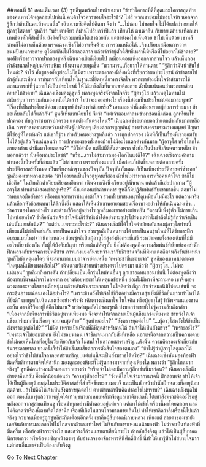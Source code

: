 ##ตอนที่ 81 สอนเต็มเวลา (3)
ซูหลีพูดพร้อมใบหน้าเฉยชา “ข้าทำโอกาสที่ดีที่สุดและโอกาสสุดท้ายของคนทางใต้หลุดลอยไปเช่นนี้ คนต้าโจวควรขอบใจอะไรข้า? ไม่สิ พวกเขาย่อมไม่ขอบใจข้า นอกจากรู้สึกว่าข้าเป็นคนบ้าคนหนึ่ง”
เฉินฉางเซิงคิดไปคิดมา จึงว่า “...ไม่ชอบ ไม่ขอบใจ ไม่ได้แปลว่าอยากให้ผู้อาวุโสตาย”
ซูหลีว่า “พริบตาเดียว ก็ผ่านไปสิบกว่าปีแล้ว เทียนไห่ ตาเฒ่าอิ๋น กับยายเฒ่าบนเทือกเขาเทพธิดาศักดิ์สิทธิ์นั่น ยังคิดที่จะรวมเหนือใต้เข้าด้วยกัน แต่ข้ายังคงไม่เห็นด้วย ข้าไม่เห็นด้วย เขาหลีซานก็ไม่อาจเห็นด้วย พรรคฉางเซิงก็ไม่อาจเห็นด้วย การรวมเหนือใต้...จึงเปรียบเสมือนการวาดขนมปังบนกระดาษ ดูได้แต่กินไม่ได้ตลอดกาล แล้วเจ้าว่าผู้ศักดิ์สิทธิ์เหล่านี้มีหรือที่ไม่อยากให้ข้าตาย?”
พอฟังเรื่องราวจากปากของซูหลี เฉินฉางเซิงก็เงียบไป เหมือนตอนเพิ่งออกจากสวนโจว แล้วเห็นกองกำลังขนาดใหญ่บนที่ราบหิมะ เนิ่นนานค่อยพูดขึ้น “พวกมาร...ก็อยากให้ท่านตาย”
“รู้สึกว่ามันน่าขันใช่ไหมล่ะ? จำไว้ ศัตรูของศัตรูย่อมไม่ใช่มิตร เพราะตรงกลางมีสิ่งหนึ่งที่เรียกว่าผลประโยชน์ ถ้าข้าตายไป ต้าลู่สั่นสะเทือน ราชามารกับเทียนไห่ในฐานะที่ยึดเหนี่ยวทางจิตใจ พวกเขาย่อมมั่นใจว่าสามารถใช้สถานการณ์ที่วุ่นวายให้เป็นประโยชน์ ให้ได้มาซึ่งสิ่งที่พวกเขาต้องการ ดังนั้นแน่นอนว่าพวกเขาล้วนอยากให้ข้าตาย”
เฉินฉางเซิงมองดูซูหลี พลางพูดจริงจังจากใจจริง “ผู้อาวุโส แล้วเหตุใดท่านไม่สนับสนุนการรวมกันของเหนือใต้เล่า? ไม่ว่าจะมองอย่างไร เรื่องนี้ย่อมเป็นประโยชน์ต่อมวลมนุษย์”
“เรื่องที่เป็นประโยชน์ต่อมวลมนุษย์ ข้าต้องทำด้วยหรือ? เอาเถอะ คำนี้เหมือนพวกผู้ก่อการร้ายมาก ข้าขอเก็บกลับไปก็แล้วกัน”
ซูหลีเห็นเขาเงียบไป จึงว่า “แต่เจ้าตอบคำถามข้ามาข้อหนึ่งก่อน ถูกเทียนไห่ปกครอง กับถูกราชามารปกครอง แตกต่างกันตรงไหน?”
เฉินฉางเซิงอยากบอกว่าแตกต่างกันมากเหลือเกิน การทำสงครามระหว่างเผ่าพันธุ์ไปเรื่อยๆ เสี่ยงต่อการสูญพันธุ์ การทำสงครามระหว่างมนุษย์ ปัญหามิใช่อยู่ที่ใครก้มหัว แต่เขาก็รู้ว่า สำหรับคนอย่างซูหลีแล้ว การถูกปกครอง เดิมทีก็เป็นเรื่องที่เขายอมรับไม่ได้อยู่แล้ว จึงแน่นอนว่า การปกครองของทั้งสองฝ่ายไม่มีอะไรแตกต่างกันมาก
“ผู้อาวุโส หรือโลกในสายตาท่าน ดำมืดมาโดยตลอด?”
“มิใช่ดำมืด แต่ไม่มีสีสันต่างหาก ทั้งยังเป็นน้ำแข็งอันหนาวเหน็บ ข้าบอกแล้วว่า นั่นคือผลประโยชน์”
“หรือ...เราไม่สามารถมองโลกในแง่ดีได้?” เฉินฉางเซิงถามคำถามทำนองนี้เป็นครั้งที่สามแล้ว
“ไม่สามารถ เพราะเรื่องแบบนี้ เมื่อก่อนก็เกิดขึ้นหลายต่อหลายครั้ง ประวัติศาสตร์ทั้งหมด เป็นเพียงหลักฐานของปัจจุบัน ปัจจุบันทั้งหมด ก็เป็นเพียงประวัติศาสตร์ซ้ำรอย” ซูหลีมองเขาพลางเอ่ยต่อ “ข้าไม่อยากเป็นโจวตู๋ฟูคนที่สอง ดังนั้นไม่ว่าพวกมารหรือคนต้าโจว ข้าก็ไม่เชื่อถือ”
ในป่าหลิวดำเงียบเสียงลงอีกครา เฉินฉางเซิงนิ่งเงียบอยู่เนิ่นนาน แต่แล้วก็เอ่ยปากถาม “ผู้อาวุโส ท่านกำลังสอนข้าอยู่หรือ?”
ตั้งแต่ตอนเข้าค่ายทหาร ซูหลีก็มีปฏิสัมพันธ์กับเขามากขึ้น ต่อมาไม่ว่าพบเจอมือสังหาร หรือพบเจอทหารม้าแห่งต้าโจว รวมทั้งบทสนทนาที่ดูเหมือนไม่มีอะไร แต่ความจริงแล้วเลือกหัวข้อสนทนาได้ลึกซึ้งยิ่ง แสดงให้เห็นว่าเขาพยายามสอนเรื่องบางอย่างให้กับเฉินฉางเซิง... ว่าควรมองโลกอย่างไร และดำรงชีวิตอยู่อย่างไร
ซูหลีมองเขาอย่างเย้ยหยัน “ตอนนี้เพิ่งรู้ตัว ไม่สายเกินไปหน่อยหรือ? ร่ำลือกันว่าเจ้าเข้าใจคัมภีร์ลัทธิเต๋าได้อย่างทะลุปรุโปร่ง แต่ทำไมข้าถึงไม่รู้สึกว่าเจ้าเป็นเช่นนั้นเลยสักนิด?”
“แต่ว่า...เพราะอะไรล่ะ?”
เฉินฉางเซิงมิได้ใส่ใจคำเย้ยหยันของผู้อาวุโสท่านนี้ เพียงแต่ไม่เข้าใจเช่นกัน เขาเป็นคนต้าโจว ส่วนซูหลีเป็นคนทางใต้ เขาเป็นคนรุ่นใหม่ที่ได้รับการฝึกอบรมแบบใหม่จากนิกายหลวง ส่วนซูหลีเป็นผู้อาวุโสสูงส่งมือกระบี่เสรี ระหว่างคนทั้งสองเดิมทีไม่มีอะไรเกี่ยวข้องกัน ทั้งผู้ใต้บังคับบัญชา หรือแม้แต่ศัตรูลับ ยิ่งไม่ต้องพูดถึงความสัมพันธ์ที่ย่ำแย่ของสำนักฝึกหลวงกับพรรคกระบี่หลีซาน การแก่งแย่งกันระหว่างเขากับชิวซานจวินที่มีมาแต่อดีตจนถึงวันข้างหน้า ซูหลีไม่มีเหตุผลใดๆ ที่จะสอนเขาแบบอาจารย์คนหนึ่ง
“เพราะข้าชื่นชอบเจ้า” ซูหลีมองเขาหน้าตาเฉย “เหตุผลนี้เพียงพอหรือไม่?”
เฉินฉางเซิงส่ายหน้าอย่างตรงไปตรงมา แล้วว่า “ผู้อาวุโส...ไม่พอแน่นอน”
ซูหลีมาถึงทางตัน ถ้าเปลี่ยนเป็นเด็กรุ่นใหม่คนอื่นๆ ถูกเขาอดทนสอนเช่นนี้ ไม่ต้องพูดถึงว่าต้องซาบซึ้งจนน้ำตาไหลพราก อย่างน้อยพอเขาให้เหตุผลข้อหนึ่ง ย่อมไม่มีทางที่จะถามต่อ เขาจึงมองดวงตากระจ่างใสของเด็กหนุ่ม แล้วพลันหัวเราะออกมา ในใจคิดว่า ก็ถูก ถ้าเจ้าหมอนี่มิใช่คนเช่นนี้ จะกระตุ้นอารมณ์ตนเองได้อย่างไร?
“เพราะข้าหวังให้เจ้าใช้ชีวิตอย่างมีความสุข ยิ่งมีชีวิตยืนยาวเท่าไหร่ได้ก็ยิ่งดี” เขาพูดกับเฉินฉางเซิงอย่างจริงจัง
เฉินฉางเซิงตกใจ ในใจคิด หรือผู้อาวุโสรู้ว่าชีพจรตนเองขาดสะบั้น อาจมีชีวิตอยู่ได้อีกไม่นาน?
ทว่าคำพูดถัดไปของซูหลี บ่งบอกว่าเขายังไม่รู้ความลับดังกล่าว “เนื่องจากมีเพียงการมีชีวิตอยู่นานเพียงพอ จึงจะทำให้เจ้ากลายเป็นผู้แข็งแกร่งเพียงพอ ข้าหวังให้เจ้าแข็งแกร่งมากขึ้นเรื่อยๆ จวบจนสุดท้าย”
“สุดท้ายอะไร?”
“สังฆราชยุคต่อไป”
“...ผู้อาวุโสหวังให้ข้าเป็นสังฆราชยุคต่อไป?”
“ไม่ผิด เพราะเป็นเรื่องที่ดีที่สุดสำหรับคนใต้ ถ้าเจ้าได้เป็นสังฆราช”
“เพราะอะไร?”
“เพราะเจ้าไม่ยอมฆ่าคน ยิ่งไม่ชอบฆ่าคน เจ้าชัดเจนมากกับสิ่งที่เหลือ นอกเหนือจากความเป็นความตาย ข้าไม่เคยเห็นใครที่อยู่ในวัยเดียวกับเจ้า ไม่สนใจในลาภยศสรรเสริญ...ดังนั้น ความคิดของเจ้าเกี่ยวกับร่มกระดาษทอง บางครั้งก็ทำให้ข้าเริ่มสงสัยต่อการตัดสินใจของตนเอง”
“ข้าไม่รู้ว่าผู้อาวุโสดูออกได้อย่างไรว่าข้าไม่สนใจลาภยศสรรเสริญ...แต่เช่นนี้จะเป็นสังฆราชได้หรือ?”
เฉินฉางเซิงหันมองท้องฟ้ามืดครึ้มสีเทาตามจิตใต้สำนึก มองดูละอองหิมะที่ไม่รู้ตกลงมาจากที่สูงเพียงใด พลางว่า “รู้สึกไกลมากจริงๆ”
ซูหลีค่อนข้างสนใจมองเขา พลางว่า “หรือเจ้าไม่เคยมีความรู้สึกเช่นนี้มาก่อน?”
เฉินฉางเซิงดึงสายตาคืนกลับ อึ้งเล็กน้อยก่อนว่า “ความรู้สึกอะไร?”
“วังหลีใส่ใจเจ้ามากขนาดนี้ ฝึกสอนเจ้า ทำให้เจ้าได้เป็นผู้มีอายุน้อยสุดในประวัติศาสตร์ที่สำเร็จขั้นทะลวงอเวจี และเป็นหัวหน้าสำนักฝึกหลวงที่อายุน้อยสุดด้วย...ถ้าไม่คิดให้เจ้าเป็นสังฆราชยุคต่อไป ตาเฒ่าเหล่านั้นคิดทำอะไรไม่ทราบ?”
เฉินฉางเซิงพูดไม่ออก ตอนนี้เขารู้แล้วว่าเหตุใดใต้เท้ามุขนายกเหมยหลี่ซาจึงดูแลเขาดีขนาดนี้ ใต้เท้าสังฆราชคิดอะไรอยู่ หลังออกจากสุสานเทียนซู เงื่อนงำทุกอย่างมีคำตอบอยู่แต่แรก แต่เขาไม่เข้าใจเรื่องนี้มาโดยตลอด และไม่คิดจดจำเรื่องนี้ตามจิตใต้สำนึก เรื่องที่เกิดในสวนโจวมากมายเกินไป ทำให้เขาคิดว่าลืมเรื่องนี้ไปแล้วจริงๆ จวบจนเมื่อครู่ถูกซูหลีสะกิดเตือนอีกครั้ง
เขาคือผู้สืบทอดนิกายหลวง
เพียงแต่ สายตาของเขายังเคยชินกับการมองออกไปไม่ไกลจากตัวเองเท่าไหร่ ไม่ชินกับการแหงนหน้ามองฟ้า ไม่ว่าจะเป็นท้องฟ้าที่มืดครึ้ม หรือท้องฟ้ากระจ่างใส แสงสว่างก็ล้วนแสบตาเสียนี่กระไร ถ้ากลับถึงจิงตู แล้วได้เป็นผู้สืบทอดนิกายหลวง หรือต้องเผชิญหน้าตรงๆ กับอำนาจของจักรพรรดินีศักดิ์สิทธิ์ นี่ทำให้เขารู้สึกไม่สบายใจมาก แต่ก่อนอื่นเขาจำเป็นต้องกลับจิงตู


[Go To Next Chapter]( ./368.md)
